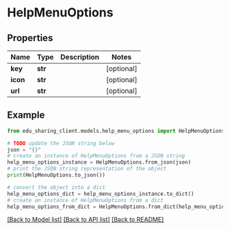 # HelpMenuOptions


## Properties

Name | Type | Description | Notes
------------ | ------------- | ------------- | -------------
**key** | **str** |  | [optional] 
**icon** | **str** |  | [optional] 
**url** | **str** |  | [optional] 

## Example

```python
from edu_sharing_client.models.help_menu_options import HelpMenuOptions

# TODO update the JSON string below
json = "{}"
# create an instance of HelpMenuOptions from a JSON string
help_menu_options_instance = HelpMenuOptions.from_json(json)
# print the JSON string representation of the object
print(HelpMenuOptions.to_json())

# convert the object into a dict
help_menu_options_dict = help_menu_options_instance.to_dict()
# create an instance of HelpMenuOptions from a dict
help_menu_options_from_dict = HelpMenuOptions.from_dict(help_menu_options_dict)
```
[[Back to Model list]](../README.md#documentation-for-models) [[Back to API list]](../README.md#documentation-for-api-endpoints) [[Back to README]](../README.md)


